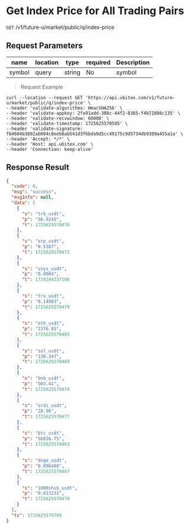 # Get Index Price for All Trading Pairs

`GET` /v1/future-u/market/public/q/index-price

## Request Parameters

| name   | location  | type   | required | Description   |
| ------ | ----- | ------ | ---- | ------ |
| symbol | query | string | No   | symbol |

> Request Example

```shell
curl --location --request GET 'https://api.ubitex.com/v1/future-u/market/public/q/index-price' \
--header 'validate-algorithms: HmacSHA256' \
--header 'validate-appkey: 2fa91add-388c-44f2-8365-f4b72886c135' \
--header 'validate-recvwindow: 60000' \
--header 'validate-timestamp: 1725625570595' \
--header 'validate-signature: f64604b3602ab804c8eeb8ab541d3f6bda0d5cc49175c9d5734db9309a455a1a' \
--header 'Accept: */*' \
--header 'Host: api.ubitex.com' \
--header 'Connection: keep-alive'
```

## Response Result

```json
{
  "code": 0,
  "msg": "success",
  "msgInfo": null,
  "data": [
    {
      "s": "trb_usdt",
      "p": "56.9245",
      "t": 1725625570476
    },
    {
      "s": "xrp_usdt",
      "p": "0.5387",
      "t": 1725625570472
    },
    {
      "s": "vsys_usdt",
      "p": "0.0004",
      "t": 1720244337106
    },
    {
      "s": "trx_usdt",
      "p": "0.14983",
      "t": 1725625570479
    },
    {
      "s": "eth_usdt",
      "p": "2376.85",
      "t": 1725625570465
    },
    {
      "s": "sol_usdt",
      "p": "130.347",
      "t": 1725625570469
    },
    {
      "s": "bnb_usdt",
      "p": "503.41",
      "t": 1725625570474
    },
    {
      "s": "ordi_usdt",
      "p": "28.96",
      "t": 1725625570477
    },
    {
      "s": "btc_usdt",
      "p": "56016.75",
      "t": 1725625570463
    },
    {
      "s": "doge_usdt",
      "p": "0.096488",
      "t": 1725625570467
    },
    {
      "s": "1000shib_usdt",
      "p": "0.013231",
      "t": 1725625570470
    }
  ],
  "ts": 1725625570709
}
```

